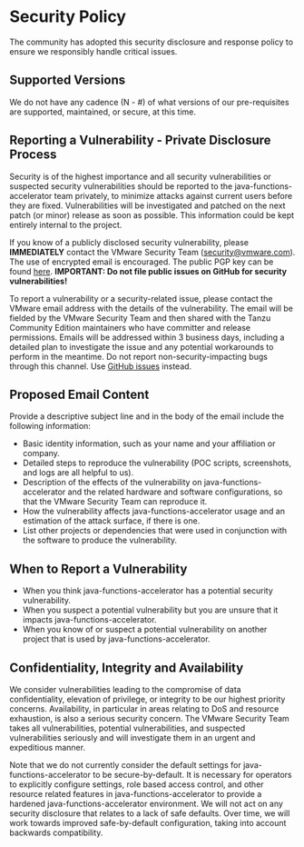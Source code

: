 # Security Policy

The community has adopted this security disclosure and response policy to ensure we responsibly handle critical issues.

## Supported Versions

We do not have any cadence (N - #) of what versions of our pre-requisites are supported, maintained, or secure, at this time.

## Reporting a Vulnerability - Private Disclosure Process

Security is of the highest importance and all security vulnerabilities or suspected security vulnerabilities should be reported to the java-functions-accelerator team privately, to minimize attacks against current users before they are fixed. Vulnerabilities will be investigated and patched on the next patch (or minor) release as soon as possible. This information could be kept entirely internal to the project.

If you know of a publicly disclosed security vulnerability, please **IMMEDIATELY** contact the VMware Security Team (security@vmware.com). The use of encrypted email is encouraged. The public PGP key can be found [here](https://kb.vmware.com/kb/1055). **IMPORTANT: Do not file public issues on GitHub for security vulnerabilities!**

To report a vulnerability or a security-related issue, please contact the VMware email address with the details of the vulnerability. The email will be fielded by the VMware Security Team and then shared with the Tanzu Community Edition maintainers who have committer and release permissions. Emails will be addressed within 3 business days, including a detailed plan to investigate the issue and any potential workarounds to perform in the meantime. Do not report non-security-impacting bugs through this channel. Use [GitHub issues](https://github.com/sample-accelerators/java-functions-accelerator/issues) instead.

## Proposed Email Content

Provide a descriptive subject line and in the body of the email include the following information:

* Basic identity information, such as your name and your affiliation or company.
* Detailed steps to reproduce the vulnerability  (POC scripts, screenshots, and logs are all helpful to us).
* Description of the effects of the vulnerability on java-functions-accelerator and the related hardware and software configurations, so that the VMware Security Team can reproduce it.
* How the vulnerability affects java-functions-accelerator usage and an estimation of the attack surface, if there is one.
* List other projects or dependencies that were used in conjunction with the software to produce the vulnerability.

## When to Report a Vulnerability

* When you think java-functions-accelerator has a potential security vulnerability.
* When you suspect a potential vulnerability but you are unsure that it impacts java-functions-accelerator.
* When you know of or suspect a potential vulnerability on another project that is used by java-functions-accelerator.

## Confidentiality, Integrity and Availability

We consider vulnerabilities leading to the compromise of data confidentiality, elevation of privilege, or integrity to be our highest priority concerns. Availability, in particular in areas relating to DoS and resource exhaustion, is also a serious security concern. The VMware Security Team takes all vulnerabilities, potential vulnerabilities, and suspected vulnerabilities seriously and will investigate them in an urgent and expeditious manner.

Note that we do not currently consider the default settings for java-functions-accelerator to be secure-by-default. It is necessary for operators to explicitly configure settings, role based access control, and other resource related features in java-functions-accelerator to provide a hardened java-functions-accelerator environment. We will not act on any security disclosure that relates to a lack of safe defaults. Over time, we will work towards improved safe-by-default configuration, taking into account backwards compatibility.

